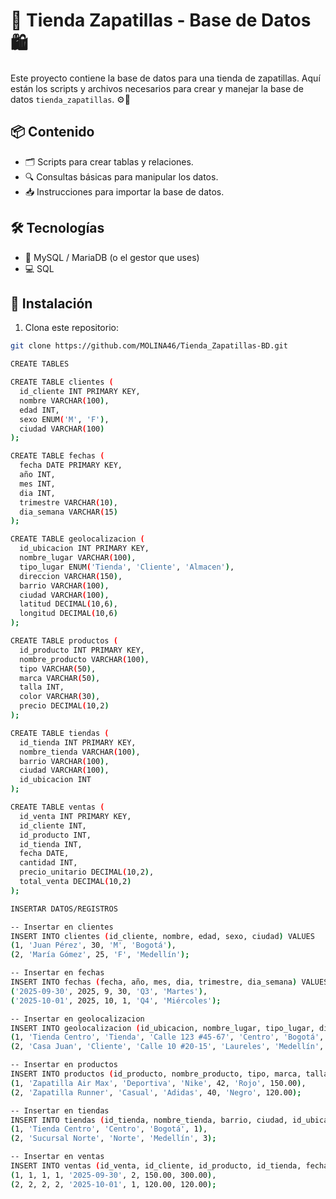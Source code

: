 # 👟 Tienda Zapatillas - Base de Datos 🛍️

Este proyecto contiene la base de datos para una tienda de zapatillas. Aquí están los scripts y archivos necesarios para crear y manejar la base de datos `tienda_zapatillas`. ⚙️💾

## 📦 Contenido

- 🗂️ Scripts para crear tablas y relaciones.
- 🔍 Consultas básicas para manipular los datos.
- 📥 Instrucciones para importar la base de datos.

## 🛠️ Tecnologías

- 🐬 MySQL / MariaDB (o el gestor que uses)
- 💻 SQL

## 🚀 Instalación

1. Clona este repositorio:

```bash
git clone https://github.com/MOLINA46/Tienda_Zapatillas-BD.git

CREATE TABLES

CREATE TABLE clientes (
  id_cliente INT PRIMARY KEY,
  nombre VARCHAR(100),
  edad INT,
  sexo ENUM('M', 'F'),
  ciudad VARCHAR(100)
);

CREATE TABLE fechas (
  fecha DATE PRIMARY KEY,
  año INT,
  mes INT,
  dia INT,
  trimestre VARCHAR(10),
  dia_semana VARCHAR(15)
);

CREATE TABLE geolocalizacion (
  id_ubicacion INT PRIMARY KEY,
  nombre_lugar VARCHAR(100),
  tipo_lugar ENUM('Tienda', 'Cliente', 'Almacen'),
  direccion VARCHAR(150),
  barrio VARCHAR(100),
  ciudad VARCHAR(100),
  latitud DECIMAL(10,6),
  longitud DECIMAL(10,6)
);

CREATE TABLE productos (
  id_producto INT PRIMARY KEY,
  nombre_producto VARCHAR(100),
  tipo VARCHAR(50),
  marca VARCHAR(50),
  talla INT,
  color VARCHAR(30),
  precio DECIMAL(10,2)
);

CREATE TABLE tiendas (
  id_tienda INT PRIMARY KEY,
  nombre_tienda VARCHAR(100),
  barrio VARCHAR(100),
  ciudad VARCHAR(100),
  id_ubicacion INT
);

CREATE TABLE ventas (
  id_venta INT PRIMARY KEY,
  id_cliente INT,
  id_producto INT,
  id_tienda INT,
  fecha DATE,
  cantidad INT,
  precio_unitario DECIMAL(10,2),
  total_venta DECIMAL(10,2)
);

INSERTAR DATOS/REGISTROS

-- Insertar en clientes
INSERT INTO clientes (id_cliente, nombre, edad, sexo, ciudad) VALUES
(1, 'Juan Pérez', 30, 'M', 'Bogotá'),
(2, 'María Gómez', 25, 'F', 'Medellín');

-- Insertar en fechas
INSERT INTO fechas (fecha, año, mes, dia, trimestre, dia_semana) VALUES
('2025-09-30', 2025, 9, 30, 'Q3', 'Martes'),
('2025-10-01', 2025, 10, 1, 'Q4', 'Miércoles');

-- Insertar en geolocalizacion
INSERT INTO geolocalizacion (id_ubicacion, nombre_lugar, tipo_lugar, direccion, barrio, ciudad, latitud, longitud) VALUES
(1, 'Tienda Centro', 'Tienda', 'Calle 123 #45-67', 'Centro', 'Bogotá', 4.60971, -74.08175),
(2, 'Casa Juan', 'Cliente', 'Calle 10 #20-15', 'Laureles', 'Medellín', 6.2442, -75.5812);

-- Insertar en productos
INSERT INTO productos (id_producto, nombre_producto, tipo, marca, talla, color, precio) VALUES
(1, 'Zapatilla Air Max', 'Deportiva', 'Nike', 42, 'Rojo', 150.00),
(2, 'Zapatilla Runner', 'Casual', 'Adidas', 40, 'Negro', 120.00);

-- Insertar en tiendas
INSERT INTO tiendas (id_tienda, nombre_tienda, barrio, ciudad, id_ubicacion) VALUES
(1, 'Tienda Centro', 'Centro', 'Bogotá', 1),
(2, 'Sucursal Norte', 'Norte', 'Medellín', 3);

-- Insertar en ventas
INSERT INTO ventas (id_venta, id_cliente, id_producto, id_tienda, fecha, cantidad, precio_unitario, total_venta) VALUES
(1, 1, 1, 1, '2025-09-30', 2, 150.00, 300.00),
(2, 2, 2, 2, '2025-10-01', 1, 120.00, 120.00);
